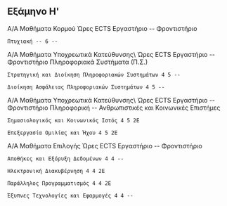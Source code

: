 Εξάμηνο Η'
-----------------------------------------------------------------------------------------------------------------------------------

Α/Α Μαθήματα Κορμού Ώρες ECTS Εργαστήριο -- Φροντιστήριο

    Πτυχιακή -- 6 --

Α/Α Μαθήματα Υποχρεωτικά Κατεύθυνσης\ Ώρες ECTS Εργαστήριο -- Φροντιστήριο Πληροφοριακά Συστήματα (Π.Σ.)

    Στρατηγική και Διοίκηση Πληροφοριακών Συστημάτων 4 5 --

    Διοίκηση Ασφάλειας Πληροφοριακών Συστημάτων 4 5 --

Α/Α Μαθήματα Υποχρεωτικά Κατεύθυνσης\ Ώρες ECTS Εργαστήριο -- Φροντιστήριο Πληροφορική -- Ανθρωπιστικές και Κοινωνικές Επιστήμες

    Σημασιολογικός και Κοινωνικός Ιστός 4 5 2Ε

    Επεξεργασία Ομιλίας και Ήχου 4 5 2Ε

Α/Α Μαθήματα Επιλογής Ώρες ECTS Εργαστήριο -- Φροντιστήριο

    Αποθήκες και Εξόρυξη Δεδομένων 4 4 --

    Ηλεκτρονική Διακυβέρνηση 4 4 2Ε

    Παράλληλος Προγραμματισμός 4 4 2Ε

    Έξυπνες Τεχνολογίες και Εφαρμογές 4 4 --
